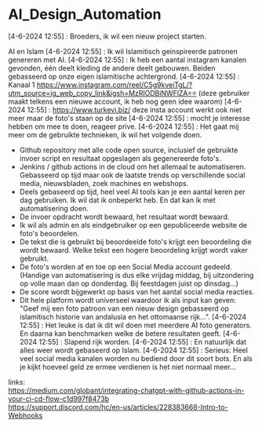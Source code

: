# AI_Design_Automation
 
[4-6-2024 12:55] : Broeders, ik wil een nieuw project starten.

AI en Islam
[4-6-2024 12:55] : Ik wil Islamitisch geinspireerde patronen genereren met AI.
[4-6-2024 12:55] : Ik heb een aantal instagram kanalen gevonden, één deelt kleding de andere deelt gebouwen. Beiden gebasseerd op onze eigen islamitische achtergrond.
[4-6-2024 12:55] : Kanaal 1
https://www.instagram.com/reel/C5g9kveiTgL/?utm_source=ig_web_copy_link&igsh=MzRlODBiNWFlZA==
(deze gebruiker maakt telkens een nieuwe account, ik heb nog geen idee waarom)
[4-6-2024 12:55] : https://www.turkevi.biz/ deze insta account werkt ook niet meer maar de foto's staan op de site
[4-6-2024 12:55] : mocht je interesse hebben om mee te doen, reageer prive.
[4-6-2024 12:55] : Het gaat mij meer om de gebruikte technieken, ik wil het volgende doen.

- Github repository met alle code open source, inclusief de gebruikte invoer script en resultaat opgeslagen als gegenereerde foto's.
- Jenkins / github actions in de cloud om het allemaal te automatiseren. Gebasseerd op tijd maar ook de laatste trends op verschillende social media, nieuwsbladen, zoek machines en webshops.
- Deels gebaseerd op tijd, heel veel AI tools kan je een aantal keren per dag gebruiken. Ik wil dat ik onbeperkt heb. En dat kan ik met automatisering doen.
- De invoer opdracht wordt bewaard, het resultaat wordt bewaard.
- Ik wil als admin en als eindgebruiker op een gepubliceerde website de foto's beoordelen.
- De tekst die is gebruikt bij beoordeelde foto's krijgt een beoordeling die wordt bewaard. Welke tekst een hogere beoordeling krijgt wordt vaker gebruikt.
- De foto's worden af en toe op een Social Media account gedeeld. (Handige van automatisering is dus elke vrijdag middag, bij uitzondering op volle maan dan op donderdag. Bij feestdagen juist op dinsdag...)
- De score wordt bijgewerkt op basis van het aantal social media reacties.
- Dit hele platform wordt universeel waardoor ik als input kan geven: "Geef mij een foto patroon van een nieuw design gebasseerd op islamitisch historie van andalusia en het ottomaanse rijk...".
[4-6-2024 12:55] : Het leuke is dat ik dit wil doen met meerdere AI foto generators. En daarna kan benchmarken welke de betere resultaten geeft.
[4-6-2024 12:55] : Slapend rijk worden.
[4-6-2024 12:55] : En natuurlijk dat alles weer wordt gebaseerd op Islam.
[4-6-2024 12:55] : Serieus: Heel veel social media kanalen worden nu bediend door dit soort bots. En als je kijkt hoeveel geld ze ermee verdienen is het niet normaal meer...

links:  
https://medium.com/globant/integrating-chatgpt-with-github-actions-in-your-ci-cd-flow-c1d997f8473b  
https://support.discord.com/hc/en-us/articles/228383668-Intro-to-Webhooks  
